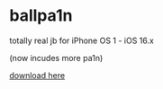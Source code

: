 # ballpa1n
totally real jb for iPhone OS 1 - iOS 16.x

(now incudes more pa1n)

[download here](https://github.com/llsc12/ballpa1n/releases/latest)
